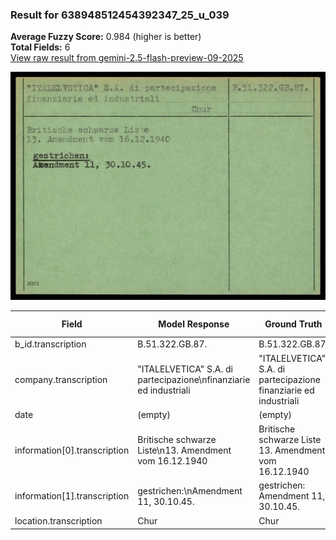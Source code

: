 ### Result for 638948512454392347_25_u_039
**Average Fuzzy Score:** 0.984 (higher is better)<br>
**Total Fields:** 6<br>
[View raw result from gemini-2.5-flash-preview-09-2025](https://github.com/RISE-UNIBAS/humanities_data_benchmark/blob/main/results/2025-10-24/T0231/request_T0231_638948512454392347_25_u_039.json)

<img src="https://github.com/RISE-UNIBAS/humanities_data_benchmark/blob/main/benchmarks/blacklist/images/638948512454392347_25_u_039.jpg?raw=true" alt="638948512454392347_25_u_039" width="600px">

| Field | Model Response | Ground Truth | Fuzzy Score | Match |
|-------|----------------|--------------|-------------|-------|
| b_id.transcription | B.51.322.GB.87. | B.51.322.GB.87. | 1.000 | ✅ |
| company.transcription | "ITALELVETICA" S.A. di partecipazione\nfinanziarie ed industriali | "ITALELVETICA" S.A. di partecipazione finanziarie ed industriali | 0.977 | ✅ |
| date | (empty) | (empty) | 1.000 | ✅ |
| information[0].transcription | Britische schwarze Liste\n13. Amendment vom 16.12.1940 | Britische schwarze Liste<br>13. Amendment vom 16.12.1940 | 0.972 | ✅ |
| information[1].transcription | gestrichen:\nAmendment 11, 30.10.45. | gestrichen:<br>Amendment 11, 30.10.45. | 0.958 | ✅ |
| location.transcription | Chur | Chur | 1.000 | ✅ |
